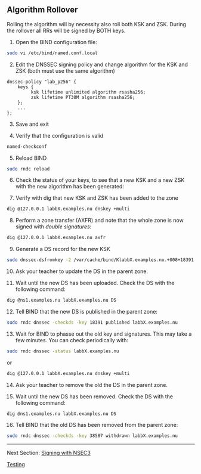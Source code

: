 ## Algorithm Rollover

Rolling the algorithm will by necessity also roll both KSK and ZSK. During the rollover all RRs will be signed by BOTH keys.

1. Open the BIND configuration file:
```bash
sudo vi /etc/bind/named.conf.local
```

2. Edit the DNSSEC signing policy and change algorithm for the KSK and ZSK (both must use the same algorithm)

```
dnssec-policy "lab_p256" {
    keys {
         ksk lifetime unlimited algorithm rsasha256;
         zsk lifetime PT30M algorithm rsasha256;
    };
    ...
};
```

3. Save and exit

4. Verify that the configuration is valid
```bash
named-checkconf
```

5. Reload BIND
```bash
sudo rndc reload
```

6. Check the status of your keys, to see that a new KSK and a new ZSK with the new algorithm has been generated:

7. Verify with dig that new KSK and ZSK has been added to the zone 

```bash
dig @127.0.0.1 labbX.examples.nu dnskey +multi
```

8. Perform a zone transfer (AXFR) and note that the whole zone is now signed with *double signatures*:
```bash
dig @127.0.0.1 labbX.examples.nu axfr
```

9. Generate a DS record for the new KSK 
```bash
sudo dnssec-dsfromkey -2 /var/cache/bind/KlabbX.examples.nu.+008+18391.key
```

10. Ask your teacher to update the DS in the parent zone.

11. Wait until the new DS has been uploaded. Check the DS with the following command:
```bash
dig @ns1.examples.nu labbX.examples.nu DS
```

12. Tell BIND that the new DS is published in the parent zone:
```bash
sudo rndc dnssec -checkds -key 18391 published labbX.examples.nu
```

13. Wait for BIND to phasse out the old key and signatures. This may take a few minutes. You can check periodically with:
```bash
sudo rndc dnssec -status labbX.examples.nu
```
or
```bash
dig @127.0.0.1 labbX.examples.nu dnskey +multi
```

14. Ask your teacher to remove the old the DS in the parent zone.

15. Wait until the new DS has been removed. Check the DS with the following command:
```bash
dig @ns1.examples.nu labbX.examples.nu DS
```

16. Tell BIND that the old DS has been removed from the parent zone:
```bash
sudo rndc dnssec -checkds -key 38587 withdrawn labbX.examples.nu
```

---
Next Section: [Signing with NSEC3](BIND-NSEC3.md)

[Testing](testing.md)